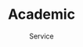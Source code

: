 ---
# An instance of the Experience widget.
# Documentation: https://wowchemy.com/docs/page-builder/
widget: experience

# This file represents a page section.
headless: true

# Order that this section appears on the page.
weight: 50

title: Academic
subtitle: Service

# Date format for experience
#   Refer to https://wowchemy.com/docs/customization/#date-format
date_format: Jan 2006

# Experiences.
#   Add/remove as many `experience` items below as you like.
#   Required fields are `title`, `company`, and `date_start`.
#   Leave `date_end` empty if it's your current employer.
#   Begin multi-line descriptions with YAML's `|2-` multi-line prefix.
experience:
  - title: Reviewer
    company: Association for Computational Linguistics (*ACL*) 
    company_url: ''
    company_logo: org-gc
    #location: California
    date_start: '2021-01-01'
    date_end: ''
    #description: |2-
    #    Responsibilities include:
    #    
    #    * Analysing
    #    * Modelling
    #    * Deploying

  - title: Reviewer
    company: The Conference on Empirical Methods in Natural Language Processing (*EMNLP*)
    company_url: ''
    company_logo: org-gc
    date_start: '2021-01-01'
    date_end: ''
        
  - title: Professor of Semiconductor Physics
    company: University X
    company_url: ''
    company_logo: org-x
    location: California
    date_start: '2016-01-01'
    date_end: '2020-12-31'
    description: Taught electronic engineering and researched semiconductor physics.

design:
  columns: '2'
---